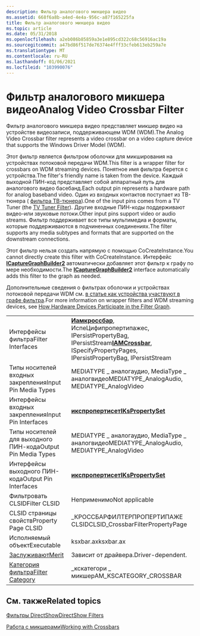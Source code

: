 ```yaml
---
description: Фильтр аналогового микшера видео
ms.assetid: 668f6a8b-a4ed-4e4a-956c-a87f165225fa
title: Фильтр аналогового микшера видео
ms.topic: article
ms.date: 05/31/2018
ms.openlocfilehash: a2eb086b85859a3e1e895cd322c68c56916ac19a
ms.sourcegitcommit: a47bd86f517de76374e4fff33cfeb613eb259a7e
ms.translationtype: MT
ms.contentlocale: ru-RU
ms.lasthandoff: 01/06/2021
ms.locfileid: "103990076"
---
```

# <a name="analog-video-crossbar-filter"></a><span data-ttu-id="69108-103">Фильтр аналогового микшера видео</span><span class="sxs-lookup"><span data-stu-id="69108-103">Analog Video Crossbar Filter</span></span>

<span data-ttu-id="69108-104">Фильтр аналогового микшера видео представляет микшер видео на устройстве видеозаписи, поддерживающем WDM (WDM).</span><span class="sxs-lookup"><span data-stu-id="69108-104">The Analog Video Crossbar filter represents a video crossbar on a video capture device that supports the Windows Driver Model (WDM).</span></span>

<span data-ttu-id="69108-105">Этот фильтр является фильтром оболочки для микширования на устройствах потоковой передачи WDM.</span><span class="sxs-lookup"><span data-stu-id="69108-105">This filter is a wrapper filter for crossbars on WDM streaming devices.</span></span> <span data-ttu-id="69108-106">Понятное имя фильтра берется с устройства.</span><span class="sxs-lookup"><span data-stu-id="69108-106">The filter's friendly name is taken from the device.</span></span> <span data-ttu-id="69108-107">Каждый выходной ПИН-код представляет собой аппаратный путь для аналогового видео басебанд.</span><span class="sxs-lookup"><span data-stu-id="69108-107">Each output pin represents a hardware path for analog baseband video.</span></span> <span data-ttu-id="69108-108">Один из входных контактов поступает из ТВ-тюнера ( [фильтра ТВ-тюнера](tv-tuner-filter.md)).</span><span class="sxs-lookup"><span data-stu-id="69108-108">One of the input pins comes from a TV Tuner (the [TV Tuner Filter](tv-tuner-filter.md)).</span></span> <span data-ttu-id="69108-109">Другие входные ПИН-коды поддерживают видео-или звуковые потоки.</span><span class="sxs-lookup"><span data-stu-id="69108-109">Other input pins support video or audio streams.</span></span> <span data-ttu-id="69108-110">Фильтр поддерживает все типы мультимедиа и форматы, которые поддерживаются в подчиненных соединениях.</span><span class="sxs-lookup"><span data-stu-id="69108-110">The filter supports any media subtypes and formats that are supported on the downstream connections.</span></span>

<span data-ttu-id="69108-111">Этот фильтр нельзя создать напрямую с помощью CoCreateInstance.</span><span class="sxs-lookup"><span data-stu-id="69108-111">You cannot directly create this filter with CoCreateInstance.</span></span> <span data-ttu-id="69108-112">Интерфейс [**ICaptureGraphBuilder2**](/windows/desktop/api/Strmif/nn-strmif-icapturegraphbuilder2) автоматически добавляет этот фильтр к графу по мере необходимости.</span><span class="sxs-lookup"><span data-stu-id="69108-112">The [**ICaptureGraphBuilder2**](/windows/desktop/api/Strmif/nn-strmif-icapturegraphbuilder2) interface automatically adds this filter to the graph as needed.</span></span>

<span data-ttu-id="69108-113">Дополнительные сведения о фильтрах оболочки и устройствах потоковой передачи WDM см. [в статье как устройства участвуют в графе фильтра](how-hardware-devices-participate-in-the-filter-graph.md).</span><span class="sxs-lookup"><span data-stu-id="69108-113">For more information on wrapper filters and WDM streaming devices, see [How Hardware Devices Participate in the Filter Graph](how-hardware-devices-participate-in-the-filter-graph.md).</span></span>



|                                          |                                                                                                |
|------------------------------------------|------------------------------------------------------------------------------------------------|
| <span data-ttu-id="69108-114">Интерфейсы фильтра</span><span class="sxs-lookup"><span data-stu-id="69108-114">Filter Interfaces</span></span>                        | <span data-ttu-id="69108-115">[**Иамкроссбар**](/windows/desktop/api/Strmif/nn-strmif-iamcrossbar), ИспеЦифипропертипажес, IPersistPropertyBag, IPersistStream</span><span class="sxs-lookup"><span data-stu-id="69108-115">[**IAMCrossbar**](/windows/desktop/api/Strmif/nn-strmif-iamcrossbar), ISpecifyPropertyPages, IPersistPropertyBag, IPersistStream</span></span> |
| <span data-ttu-id="69108-116">Типы носителей входных закрепления</span><span class="sxs-lookup"><span data-stu-id="69108-116">Input Pin Media Types</span></span>                    | <span data-ttu-id="69108-117">MEDIATYPE \_ аналогаудио, MediaType \_ аналогвидео</span><span class="sxs-lookup"><span data-stu-id="69108-117">MEDIATYPE\_AnalogAudio, MEDIATYPE\_AnalogVideo</span></span>                                                 |
| <span data-ttu-id="69108-118">Интерфейсы входных закрепления</span><span class="sxs-lookup"><span data-stu-id="69108-118">Input Pin Interfaces</span></span>                     | [<span data-ttu-id="69108-119">**икспропертисет**</span><span class="sxs-lookup"><span data-stu-id="69108-119">**IKsPropertySet**</span></span>](ikspropertyset.md)                                                       |
| <span data-ttu-id="69108-120">Типы носителей для выходного ПИН-кода</span><span class="sxs-lookup"><span data-stu-id="69108-120">Output Pin Media Types</span></span>                   | <span data-ttu-id="69108-121">MEDIATYPE \_ аналогаудио, MediaType \_ аналогвидео</span><span class="sxs-lookup"><span data-stu-id="69108-121">MEDIATYPE\_AnalogAudio, MEDIATYPE\_AnalogVideo</span></span>                                                 |
| <span data-ttu-id="69108-122">Интерфейсы выходного ПИН-кода</span><span class="sxs-lookup"><span data-stu-id="69108-122">Output Pin Interfaces</span></span>                    | [<span data-ttu-id="69108-123">**икспропертисет**</span><span class="sxs-lookup"><span data-stu-id="69108-123">**IKsPropertySet**</span></span>](ikspropertyset.md)                                                       |
| <span data-ttu-id="69108-124">Фильтровать CLSID</span><span class="sxs-lookup"><span data-stu-id="69108-124">Filter CLSID</span></span>                             | <span data-ttu-id="69108-125">Неприменимо</span><span class="sxs-lookup"><span data-stu-id="69108-125">Not applicable</span></span>                                                                                 |
| <span data-ttu-id="69108-126">CLSID страницы свойств</span><span class="sxs-lookup"><span data-stu-id="69108-126">Property Page CLSID</span></span>                      | <span data-ttu-id="69108-127">\_КРОССБАРФИЛТЕРПРОПЕРТИПАЖЕ CLSID</span><span class="sxs-lookup"><span data-stu-id="69108-127">CLSID\_CrossbarFilterPropertyPage</span></span>                                                              |
| <span data-ttu-id="69108-128">Исполняемый объект</span><span class="sxs-lookup"><span data-stu-id="69108-128">Executable</span></span>                               | <span data-ttu-id="69108-129">ksxbar.ax</span><span class="sxs-lookup"><span data-stu-id="69108-129">ksxbar.ax</span></span>                                                                                      |
| [<span data-ttu-id="69108-130">Заслуживают</span><span class="sxs-lookup"><span data-stu-id="69108-130">Merit</span></span>](merit.md)                       | <span data-ttu-id="69108-131">Зависит от драйвера.</span><span class="sxs-lookup"><span data-stu-id="69108-131">Driver-dependent.</span></span>                                                                              |
| [<span data-ttu-id="69108-132">Категория фильтра</span><span class="sxs-lookup"><span data-stu-id="69108-132">Filter Category</span></span>](filter-categories.md) | <span data-ttu-id="69108-133">\_кскатегори \_ микшер</span><span class="sxs-lookup"><span data-stu-id="69108-133">AM\_KSCATEGORY\_CROSSBAR</span></span>                                                                       |



 

## <a name="related-topics"></a><span data-ttu-id="69108-134">См. также</span><span class="sxs-lookup"><span data-stu-id="69108-134">Related topics</span></span>

<dl> <dt>

[<span data-ttu-id="69108-135">Фильтры DirectShow</span><span class="sxs-lookup"><span data-stu-id="69108-135">DirectShow Filters</span></span>](directshow-filters.md)
</dt> <dt>

[<span data-ttu-id="69108-136">Работа с микшерами</span><span class="sxs-lookup"><span data-stu-id="69108-136">Working with Crossbars</span></span>](working-with-crossbars.md)
</dt> </dl>

 

 



